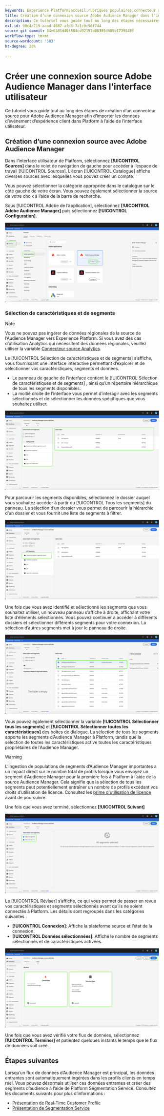 ```yaml
---
keywords: Experience Platform;accueil;rubriques populaires;connecteur source Audience Manager;Audience Manager;connecteur audience manager
title: Création d’une connexion source Adobe Audience Manager dans l’interface utilisateur
description: Ce tutoriel vous guide tout au long des étapes nécessaires à la création d’une connexion source pour Adobe Audience Manager afin d’importer les données d’événement d’expérience client dans Platform à l’aide de l’interface utilisateur.
exl-id: 90c4a719-aaad-4687-afd8-7a1c0c56f744
source-git-commit: 34e0381d40f884cd92157d08385d889b1739845f
workflow-type: tm+mt
source-wordcount: '583'
ht-degree: 28%

---
```


# Créer une connexion source Adobe Audience Manager dans l’interface utilisateur

Ce tutoriel vous guide tout au long des étapes de création d’un connecteur source pour Adobe Audience Manager afin d’importer les données d’événement d’expérience client dans Platform à l’aide de l’interface utilisateur.

## Création d’une connexion source avec Adobe Audience Manager

Dans l’interface utilisateur de Platform, sélectionnez **[!UICONTROL Sources]** dans le volet de navigation de gauche pour accéder à l’espace de travail [!UICONTROL Sources]. L’écran [!UICONTROL Catalogue] affiche diverses sources avec lesquelles vous pouvez créer un compte.

Vous pouvez sélectionner la catégorie appropriée dans le catalogue sur le côté gauche de votre écran. Vous pouvez également sélectionner la source de votre choix à l’aide de la barre de recherche.

Sous [!UICONTROL Adobe de l’application], sélectionnez **[!UICONTROL Adobe Audience Manager]** puis sélectionnez **[!UICONTROL Configuration]**.

![catalogue](../../../../images/tutorials/create/aam/catalog.png)

### Sélection de caractéristiques et de segments

>[!NOTE]
>
>Vous ne pouvez pas ingérer de données régionales de la source de l’Audience Manager vers Experience Platform. Si vous avez des cas d’utilisation Analytics qui nécessitent des données régionales, veuillez utiliser la variable [Connecteur source Analytics](../adobe-applications/analytics.md).

Le [!UICONTROL Sélection de caractéristiques et de segments] s’affiche, vous fournissant une interface interactive permettant d’explorer et de sélectionner vos caractéristiques, segments et données.

* Le panneau de gauche de l’interface contient le [!UICONTROL Sélection de caractéristiques et de segments] , ainsi qu’un répertoire hiérarchique de tous les segments disponibles.
* La moitié droite de l’interface vous permet d’interagir avec les segments sélectionnés et de sélectionner les données spécifiques que vous souhaitez utiliser.

![add-data](../../../../images/tutorials/create/aam/add-data.png)

Pour parcourir les segments disponibles, sélectionnez le dossier auquel vous souhaitez accéder à partir du [!UICONTROL Tous les segments] du panneau. La sélection d’un dossier vous permet de parcourir la hiérarchie d’un dossier et vous fournit une liste de segments à filtrer.

![segment-folder](../../../../images/tutorials/create/aam/segment-folder.png)

Une fois que vous avez identifié et sélectionné les segments que vous souhaitez utiliser, un nouveau panneau s’affiche à droite, affichant votre liste d’éléments sélectionnés. Vous pouvez continuer à accéder à différents dossiers et sélectionner différents segments pour votre connexion. La sélection d’autres segments met à jour le panneau de droite.

![select-data](../../../../images/tutorials/create/aam/select-data.png)

Vous pouvez également sélectionner la variable **[!UICONTROL Sélectionner tous les segments]** et **[!UICONTROL Sélectionner toutes les caractéristiques]** des boîtes de dialogue. La sélection de tous les segments apporte les segments d’Audience Manager à Platform, tandis que la sélection de toutes les caractéristiques active toutes les caractéristiques propriétaires de l’Audience Manager.

>[!WARNING]
>
>L’ingestion de populations de segments d’Audience Manager importantes a un impact direct sur le nombre total de profils lorsque vous envoyez un segment d’Audience Manager pour la première fois à Platform à l’aide de la source Audience Manager. Cela signifie que la sélection de tous les segments peut potentiellement entraîner un nombre de profils excédant vos droits d’utilisation de licence. Consultez les [prime d&#39;utilisation de licence](../../../../../dashboards/guides/license-usage.md) avant de poursuivre.

Une fois que vous avez terminé, sélectionnez **[!UICONTROL Suivant]**

![tous les segments](../../../../images/tutorials/create/aam/all-segments.png)

Le [!UICONTROL Réviser] s’affiche, ce qui vous permet de passer en revue vos caractéristiques et segments sélectionnés avant qu’ils ne soient connectés à Platform. Les détails sont regroupés dans les catégories suivantes :

* **[!UICONTROL Connexion]**: Affiche la plateforme source et l’état de la connexion.
* **[!UICONTROL Données sélectionnées]**: Affiche le nombre de segments sélectionnés et de caractéristiques activées.

![review](../../../../images/tutorials/create/aam/review.png)

Une fois que vous avez vérifié votre flux de données, sélectionnez **[!UICONTROL Terminer]** et patientez quelques instants le temps que le flux de données soit créé.

## Étapes suivantes

Lorsqu’un flux de données d’Audience Manager est principal, les données entrantes sont automatiquement ingérées dans les profils clients en temps réel. Vous pouvez désormais utiliser ces données entrantes et créer des segments d’audience à l’aide de Platform Segmentation Service. Consultez les documents suivants pour plus d’informations :

* [Présentation de Real-Time Customer Profile](../../../../../profile/home.md)
* [Présentation de Segmentation Service](../../../../../segmentation/home.md)
